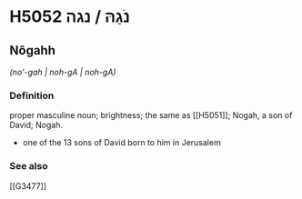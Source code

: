 # H5052 נֹגַהּ / נגה

## Nôgahh

_(no'-gah | noh-ɡA | noh-ɡA)_

### Definition

proper masculine noun; brightness; the same as [[H5051]]; Nogah, a son of David; Nogah.

- one of the 13 sons of David born to him in Jerusalem
### See also

[[G3477]]

